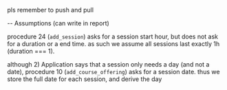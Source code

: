 pls remember to push and pull

-- Assumptions (can write in report)

procedure 24 (`add_session`) asks for a session start hour, but does not ask for a duration or a end time. as such we assume all sessions last exactly 1h (duration === 1).

although 2) Application says that a session only needs a day (and not a date), procedure 10 (`add_course_offering`) asks for a session date. thus we store the full date for each session, and derive the day

